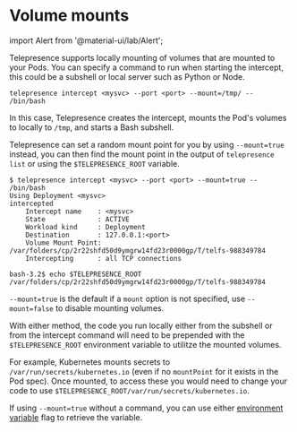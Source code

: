 # Volume mounts

import Alert from '@material-ui/lab/Alert';

Telepresence supports locally mounting of volumes that are mounted to your Pods.  You can specify a command to run when starting the intercept, this could be a subshell or local server such as Python or Node.

```
telepresence intercept <mysvc> --port <port> --mount=/tmp/ -- /bin/bash
```

In this case, Telepresence creates the intercept, mounts the Pod's volumes to locally to `/tmp`, and starts a Bash subshell.

Telepresence can set a random mount point for you by using `--mount=true` instead, you can then find the mount point in the output of `telepresence list` or using the `$TELEPRESENCE_ROOT` variable.

```
$ telepresence intercept <mysvc> --port <port> --mount=true -- /bin/bash
Using Deployment <mysvc>
intercepted
    Intercept name    : <mysvc>
    State             : ACTIVE
    Workload kind     : Deployment
    Destination       : 127.0.0.1:<port>
    Volume Mount Point: /var/folders/cp/2r22shfd50d9ymgrw14fd23r0000gp/T/telfs-988349784
    Intercepting      : all TCP connections
  
bash-3.2$ echo $TELEPRESENCE_ROOT
/var/folders/cp/2r22shfd50d9ymgrw14fd23r0000gp/T/telfs-988349784
```

<Alert severity="info"><code>--mount=true</code> is the default if a <code>mount</code> option is not specified, use <code>--mount=false</code> to disable mounting volumes.</Alert>

With either method, the code you run locally either from the subshell or from the intercept command will need to be prepended with the `$TELEPRESENCE_ROOT` environment variable to utilitze the mounted volumes.

For example, Kubernetes mounts secrets to `/var/run/secrets/kubernetes.io` (even if no `mountPoint` for it exists in the Pod spec).  Once mounted, to access these you would need to change your code to use `$TELEPRESENCE_ROOT/var/run/secrets/kubernetes.io`.  

<Alert severity="info">If using <code>--mount=true</code> without a command, you can use either <a href="../environment/">environment variable</a> flag to retrieve the variable.</Alert>

